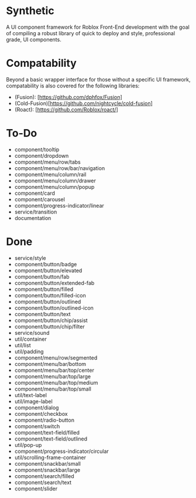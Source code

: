 # Synthetic
A UI component framework for Roblox Front-End development with the goal of compiling a robust library of quick to deploy and style, professional grade, UI components.

# Compatability
Beyond a basic wrapper interface for those without a specific UI framework, compatability is also covered for the following libraries:
- (Fusion): [https://github.com/dphfox/Fusion]
- (Cold-Fusion)[https://github.com/nightcycle/cold-fusion]
- (Roact): [https://github.com/Roblox/roact/]

# To-Do
- component/tooltip
- component/dropdown
- component/menu/row/tabs
- component/menu/row/bar/navigation
- component/menu/column/rail
- component/menu/column/drawer
- component/menu/column/popup
- component/card
- component/carousel
- component/progress-indicator/linear
- service/transition
- documentation

# Done
- service/style
- component/button/badge
- component/button/elevated
- component/button/fab
- component/button/extended-fab
- component/button/filled
- component/button/filled-icon
- component/button/outlined
- component/button/outlined-icon
- component/button/text
- component/button/chip/assist
- component/button/chip/filter
- service/sound
- util/container
- util/list
- util/padding
- component/menu/row/segmented
- component/menu/bar/bottom
- component/menu/bar/top/center
- component/menu/bar/top/large
- component/menu/bar/top/medium
- component/menu/bar/top/small
- util/text-label
- util/image-label
- component/dialog
- component/checkbox
- component/radio-button
- component/switch
- component/text-field/filled
- component/text-field/outlined
- util/pop-up
- component/progress-indicator/circular
- util/scrolling-frame-container
- component/snackbar/small
- component/snackbar/large
- component/search/filled
- component/search/text
- component/slider